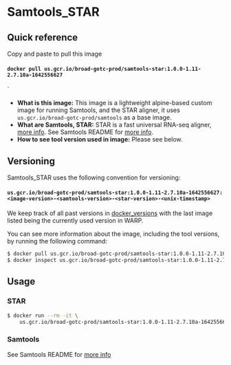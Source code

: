 # Samtools_STAR

## Quick reference

Copy and paste to pull this image

#### `docker pull us.gcr.io/broad-gotc-prod/samtools-star:1.0.0-1.11-2.7.10a-1642556627`
`

- __What is this image:__ This image is a lightweight alpine-based custom image for running Samtools, and the STAR aligner, it uses `us.gcr.io/broad-gotc-prod/samtools` as a base image.
- __What are Samtools, STAR:__  STAR is a fast universal RNA-seq aligner, [more info](https://github.com/alexdobin/STAR). See Samtools README for [more info](../samtools/README.md).
- __How to see tool version used in image:__ Please see below.

## Versioning

Samtools_STAR uses the following convention for versioning:

#### `us.gcr.io/broad-gotc-prod/samtools-star:1.0.0-1.11-2.7.10a-1642556627:<image-version>-<samtools-version>-<star-version>-<unix-timestamp>` 


We keep track of all past versions in [docker_versions](docker_versions.tsv) with the last image listed being the currently used version in WARP.

You can see more information about the image, including the tool versions, by running the following command:

```bash
$ docker pull us.gcr.io/broad-gotc-prod/samtools-star:1.0.0-1.11-2.7.10a-1642556627
$ docker inspect us.gcr.io/broad-gotc-prod/samtools-star:1.0.0-1.11-2.7.10a-1642556627
```

## Usage

### STAR

```bash
$ docker run --rm -it \
    us.gcr.io/broad-gotc-prod/samtools-star:1.0.0-1.11-2.7.10a-1642556627 STAR
```

### Samtools

See Samtools README for [more info](../samtools/README.md)